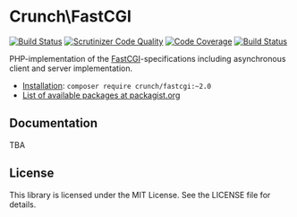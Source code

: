 # Crunch\FastCGI

[![Build Status](https://travis-ci.org/KingCrunch/FastCGI.svg?branch=master)](https://travis-ci.org/KingCrunch/FastCGI)
[![Scrutinizer Code Quality](https://scrutinizer-ci.com/g/KingCrunch/FastCGI/badges/quality-score.png?b=master)](https://scrutinizer-ci.com/g/KingCrunch/FastCGI/?branch=master)
[![Code Coverage](https://scrutinizer-ci.com/g/KingCrunch/FastCGI/badges/coverage.png?b=master)](https://scrutinizer-ci.com/g/KingCrunch/FastCGI/?branch=master)
[![Build Status](https://scrutinizer-ci.com/g/KingCrunch/FastCGI/badges/build.png?b=master)](https://scrutinizer-ci.com/g/KingCrunch/FastCGI/build-status/master)

PHP-implementation of the [FastCGI](http://www.fastcgi.com/devkit/doc/fcgi-spec.html)-specifications
including asynchronous client and server implementation.

* [Installation](https://getcomposer.org/doc/01-basic-usage.md#composer-json-project-setup): `composer require crunch/fastcgi:~2.0`
* [List of available packages at packagist.org](http://packagist.org/packages/crunch/fastcgi)

## Documentation

TBA

## License

This library is licensed under the MIT License. See the LICENSE file for details.
